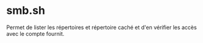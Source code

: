 # smb.sh

Permet de lister les répertoires et répertoire caché et d'en vérifier les accès avec le compte fournit.
